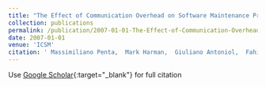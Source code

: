 ```yaml
---
title: "The Effect of Communication Overhead on Software Maintenance Project Staffing: a Search-Based Approach"
collection: publications
permalink: /publication/2007-01-01-The-Effect-of-Communication-Overhead-on-Software-Maintenance-Project-Staffing-a-Search-Based-Approach
date: 2007-01-01
venue: 'ICSM'
citation: ' Massimiliano Penta,  Mark Harman,  Giuliano Antoniol,  Fahim Qureshi, &quot;The Effect of Communication Overhead on Software Maintenance Project Staffing: a Search-Based Approach.&quot; ICSM, 2007.'
---
```

Use [Google Scholar](https://scholar.google.com/scholar?q=The+Effect+of+Communication+Overhead+on+Software+Maintenance+Project+Staffing:+a+Search+Based+Approach){:target="_blank"} for full citation